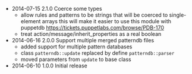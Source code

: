 * 2014-07-15 2.1.0 Coerce some types
  - allow rules and patterns to be strings
    that will be coerced to single-element arrays
    this will make it easier to use this module with puppetdb
    https://tickets.puppetlabs.com/browse/PDB-170
  - treat action/message/inherit_properties as a real boolean
* 2014-06-16 2.0.0 Support multiple merged patterndb files
  - added support for multiple pattern databases
  - class `patterndb::update` replaced by define `patterndb::parser`
  - moved parameters from `update` to base class
* 2014-06-10 1.0.0 Initial release

